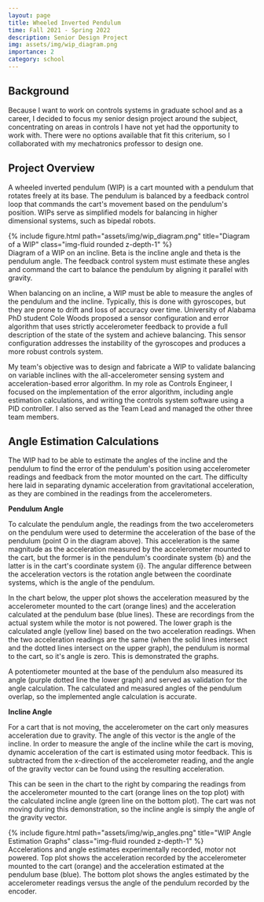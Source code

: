 ```yaml
---
layout: page
title: Wheeled Inverted Pendulum
time: Fall 2021 - Spring 2022
description: Senior Design Project
img: assets/img/wip_diagram.png
importance: 2
category: school
---
```


## Background
Because I want to work on controls systems in graduate school and as a career, I decided to focus my senior design project around the subject, concentrating on areas in controls I have not yet had the opportunity to work with. There were no options available that fit this criterium, so I collaborated with my mechatronics professor to design one.

## Project Overview

A wheeled inverted pendulum (WIP) is a cart mounted with a pendulum that rotates freely at its base. The pendulum is balanced by a feedback control loop that commands the cart's movement based on the pendulum's position. WIPs serve as simplified models for balancing in higher dimensional systems, such as bipedal robots. 

<div class="row">
    <div class="col-sm mt-3 mt-md-0">
        {% include figure.html path="assets/img/wip_diagram.png" title="Diagram of a WIP" class="img-fluid rounded z-depth-1" %}
    </div>
</div>
<div class="caption">
    Diagram of a WIP on an incline. Beta is the incline angle and theta is the pendulum angle. The feedback control system must estimate these angles and command the cart to balance the pendulum by aligning it parallel with gravity.
</div>

When balancing on an incline, a WIP must be able to measure the angles of the pendulum and the incline. Typically, this is done with gyroscopes, but they are prone to drift and loss of accuracy over time. University of Alabama PhD student Cole Woods proposed a sensor configuration and error algorithm that uses strictly accelerometer feedback to provide a full description of the state of the system and achieve balancing. This sensor configuration addresses the instability of the gyroscopes and produces a more robust controls system.

My team's objective was to design and fabricate a WIP to validate balancing on variable inclines with the all-accelerometer sensing system and acceleration-based error algorithm.
In my role as Controls Engineer, I focused on the implementation of the error algorithm, including angle estimation calculations, and writing the controls system software using a PID controller. I also served as the Team Lead and managed the other three team members.


## Angle Estimation Calculations

The WIP had to be able to estimate the angles of the incline and the pendulum to find the error of the pendulum's position using accelerometer readings and feedback from the motor mounted on the cart. The difficulty here laid in separating dynamic acceleration from gravitational acceleration, as they are combined in the readings from the accelerometers.

**Pendulum Angle**

To calculate the pendulum angle, the readings from the two accelerometers on the pendulum were used to determine the acceleration of the base of the pendulum (point O in the diagram above). This acceleration is the same magnitude as the acceleration measured by the accelerometer mounted to the cart, but the former is in the pendulum's coordinate system {b} and the latter is in the cart's coordinate system {i}. The angular difference between the acceleration vectors is the rotation angle between the coordinate systems, which is the angle of the pendulum.

In the chart below, the upper plot shows the acceleration measured by the accelerometer mounted to the cart (orange lines) and the acceleration calculated at the pendulum base (blue lines). These are recordings from the actual system while the motor is not powered. The lower graph is the calculated angle (yellow line) based on the two acceleration readings. When the two acceleration readings are the same (when the solid lines intersect and the dotted lines intersect on the upper graph), the pendulum is normal to the cart, so it's angle is zero. This is demonstrated the graphs.

A potentiometer mounted at the base of the pendulum also measured its angle (purple dotted line the lower graph) and served as validation for the angle calculation. The calculated and measured angles of the pendulum overlap, so the implemented angle calculation is accurate.

**Incline Angle**

For a cart that is not moving, the accelerometer on the cart only measures acceleration due to gravity. The angle of this vector is the angle of the incline. In order to measure the angle of the incline while the cart is moving, dynamic acceleration of the cart is estimated using motor feedback. This is subtracted from the x-direction of the accelerometer reading, and the angle of the gravity vector can be found using the resulting acceleration.

This can be seen in the chart to the right by comparing the readings from the accelerometer mounted to the cart (orange lines on the top plot) with the calculated incline angle (green line on the bottom plot). The cart was not moving during this demonstration, so the incline angle is simply the angle of the gravity vector.

<div class="row">
    <div class="col-sm mt-3 mt-md-0">
        {% include figure.html path="assets/img/wip_angles.png" title="WIP Angle Estimation Graphs" class="img-fluid rounded z-depth-1" %}
    </div>
</div>
<div class="caption">
    Accelerations and angle estimates experimentally recorded, motor not powered. Top plot shows the acceleration recorded by the accelerometer mounted to the cart (orange) and the acceleration estimated at the pendulum base (blue). The bottom plot shows the angles estimated by the accelerometer readings versus the angle of the pendulum recorded by the encoder.
</div>